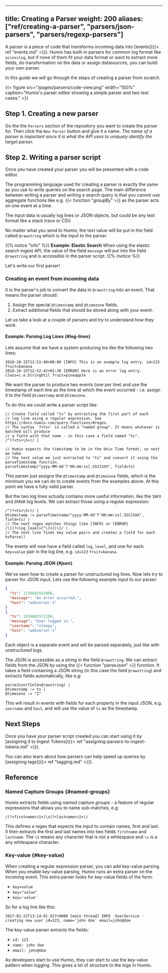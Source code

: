  ---
title: Creating a Parser
weight: 200
aliases: ["ref/creating-a-parser", "parsers/json-parsers", "parsers/regexp-parsers"]
---

A parser is a piece of code that transforms incoming data into [events]({{< ref "events.md" >}}).
Humio has built-in parsers for common log format like `accesslog`, but if none of them fit your
data format or want to extract more fields, do transformation on the data or assign datasources,
you can build your own parser.

In this guide we will go through the steps of creating a parser from scratch.

{{< figure src="/pages/parsers/code-view.png" width="100%" caption="Humio's parser editor showing a simple parser and two test cases." >}}

## Step 1. Creating a new parser

Go the the `Parsers` section of the repository you want to create the parser for.
Then click the `New Parser` button and give it a name. _The name of a parser is
important since it is what the API uses to uniquely identify the target parser._


## Step 2. Writing a parser script

Once you have created your parser you will be presented with a code editor.

The programming language used for creating a parser is exactly the same as you
use to write queries on the search page. The main difference between writing a
parser and writing a search query is that you cannot use aggregate functions
like e.g. {{< function "groupBy" >}} as the parser acts on one event at a time.

The input data is usually log lines or JSON objects, but could be any text format
like a stack trace or CSV.

No matter what you send to Humio, the text value will be put in the
field called `@rawstring` which is the input to the parser.

{{% notice "info" %}}
__Example: Elastic Search__ When using the elastic search ingest API, the value of the field `message`
will put into the field `@rawstring` and is accessible in the parser script.
{{% /notice %}}

Let's write our first parser!

### Creating an event from incoming data

It is the parser's job to convert the data in `@rawstring` into an event.
That means the parser should:

1. Assign the special `@timestamp` and `@timezone` fields.
1. Extract additional fields that should be stored along with your event.

Let us take a look at a couple of parsers and try to understand how they work.


#### Example: Parsing Log Lines {#log-lines}

Lets assume that we have a system producing los like the following two lines:

```
2018-10-15T12:51:40+00:00 [INFO] This is an example log entry. id=123 fruit=banana
2018-10-15T12:52:42+01:30 [ERROR] Here is an error log entry. class=c.o.StringUtil fruit=pineapple
```

We want the parser to produce two events (one per line) and use the timestamp of each line as
the time at which the event occurred - i.e. assign it to the field `@timestamp` and `@timezone`.

To do this we could write a parser script like:

```humio
// Create field called "ts" by extracting the first part of each
// log line using a regular expression. See https://docs.humio.com/query-functions/#regex.
// The syntax `?<ts>` is called a "named group". It means whatever is matched will produce
// a field with that name - in this case a field named "ts".
/^(?<ts>\S+)/ |

// Humio expects the timestamp to be in the Unix Time format, so next we take
// the text value we just extracted to "ts" and convert it using the parseTimestamp function.
parseTimestamp("yyyy-MM-dd'T'HH:mm:ss[.SSS]XXX", field=ts)
```

This parser just assigns the `@timestamp` and `@timezone` fields, which is the minimum you we can
do to create events from the examples above. At this point we have a fully valid parser.

But the two log lines actually contains more useful information, like the `INFO` and `ERROR` log levels.
We can extract those using a regular expression:

```humio
/^(?<ts>\S+)/ |
@timestamp := parseTimestamp("yyyy-MM-dd'T'HH:mm:ss[.SSS]XXX", field=ts) |
// The next regex matches things like [INFO] or [ERROR]
/\[(?<log_level>[^\]+])\]/ |
// The next line finds key value pairs and creates a field for each
kvParse()
```

The events will now have a field called `log_level`, and one for each `key=value`
pair in the log line, e.g. `id=123` `fruit=banana`.

#### Example: Parsing JSON {#json}

We've seen how to create a parser for unstructured log lines. Now lets try to
parser for JSON input. Lets use the following example input to our parser:

```json
{
  "ts": 1539602562000,
  "message": "An error occurred.",
  "host": "webserver-1"
}
{
  "ts": 1539602572100,
  "message": "User logged in.",
  "username": "sleepy",
  "host": "webserver-1"
}
```

Each object is a separate event and will be parsed separately, just like with
unstructured logs.

The JSON is accessible as a string in the field `@rawstring`. We can extract fields
from the JSON by using the {{< function "parseJson" >}} function.
It takes a field containing a JSON string (in this case the field `@rawstring`)
and extracts fields automatically, like e.g:

```humio
parseJson(field=@rawstring) |
@timestamp := ts |
@timezone := "Z"
```

This will result in events with fields for each property in the input JSON,
e.g. `username` and `host`, and will use the value of `ts` as the timestamp.

## Next Steps

Once you have your parser script created you can start using
it by [assigning it to Ingest Tokens]({{< ref "assigning-parsers-to-ingest-tokens.md" >}}).

You can also learn about how parsers can help speed up queries by [assigning tags]({{< ref "tagging.md" >}}).

## Reference

### Named Capture Groups {#named-groups}

Humio extracts fields using _named capture groups_ - a feature of regular expressions
that allows you to name sub-matches, e.g:

```humio
/(?<firstname>\S+)\s(?<lastname>\S+)/
```

This defines a regex that expects the input to contain names, first and last. It then extracts
the first and last names into two fields `firstname` and `lastname`. The `\S` means
any character that is not a whitespace and `\s` is a any whitespace character.


### Key-value {#key-value}

When creating a regular expression parser, you can add key-value parsing.
When you enable key-value parsing, Humio runs an extra parser on the incoming event.
This extra parser looks for key-value fields of the form:

 * `key=value`
 * `key="value"`
 * `key='value'`

So for a log line like this:

`2017-02-22T13:14:01.917+0000 [main thread] INFO  UserService -  creating new user id=123, name='john doe' email=john@doe`

 The key-value parser extracts the fields:

 * `id: 123`
 * `name: john doe`
 * `email: john@doe`

As developers start to use Humio, they can start to use the key-value pattern when logging. This gives a lot of structure to the logs in Humio.
